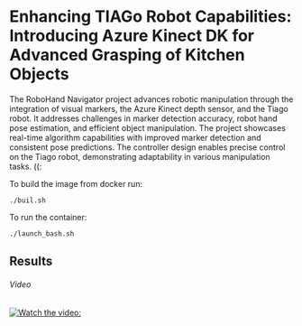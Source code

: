 # Enhancing TIAGo Robot Capabilities: Introducing Azure Kinect DK for Advanced Grasping of Kitchen Objects
The RoboHand Navigator project advances robotic manipulation through the integration of visual markers, the Azure Kinect depth sensor, and the Tiago robot. It addresses challenges in marker detection accuracy, robot hand pose estimation, and efficient object manipulation. The project showcases real-time algorithm capabilities with improved marker detection and consistent pose predictions. The controller design enables precise control on the Tiago robot, demonstrating adaptability in various manipulation tasks. ((:

To build the image from docker run:
```
./buil.sh
```
To run the container:
```
./launch_bash.sh
```

## Results ##
###### Video ######
[![Watch the video: ](https://img.youtube.com/vi/yUcmC3FrjIs/0.jpg)](https://www.youtube.com/watch?v=yUcmC3FrjIs)
